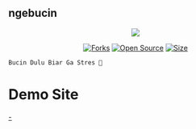 ## ngebucin

<p align="center">
<img src="https://user-images.githubusercontent.com/59561245/156991502-c516e826-b328-484f-b926-0133ac1edd0f.gif">
</p>

<p align="center">
<a href="https://github.com/login?return_to=%2Fsidaniid%2Fngebucin"><img title="Forks" src="https://img.shields.io/github/forks/sidaniid/ngebucin?color=red&style=flat-square"></a>
<a href="https://github.com/sidaniid/ngebucin"><img title="Open Source" src="https://badges.frapsoft.com/os/v2/open-source.svg?v=103"></a>
<a href="https://github.com/sidaniid/ngebucin"><img title="Size" src="https://img.shields.io/github/repo-size/sidaniid/ngebucin?style=flat-square&color=green"></a>
</p>

```
Bucin Dulu Biar Ga Stres 🥴
```

# Demo Site
 <a href="">-</a>

